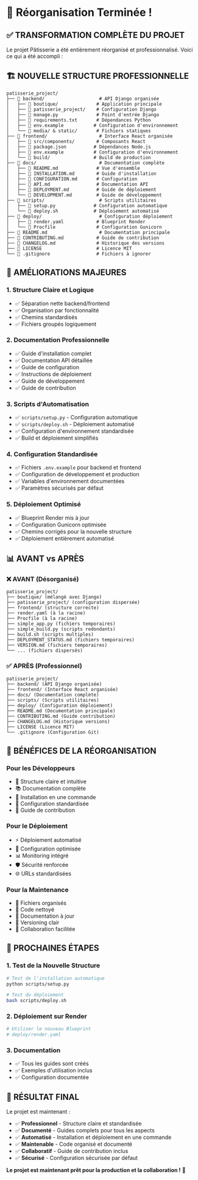 # 🎉 Réorganisation Terminée !

## ✅ **TRANSFORMATION COMPLÈTE DU PROJET**

Le projet Pâtisserie a été entièrement réorganisé et professionnalisé. Voici ce qui a été accompli :

## 🏗️ **NOUVELLE STRUCTURE PROFESSIONNELLE**

```
patisserie_project/
├── 📁 backend/                    # API Django organisée
│   ├── 📁 boutique/              # Application principale
│   ├── 📁 patisserie_project/    # Configuration Django
│   ├── 📄 manage.py              # Point d'entrée Django
│   ├── 📄 requirements.txt       # Dépendances Python
│   ├── 📄 env.example           # Configuration d'environnement
│   └── 📁 media/ & static/       # Fichiers statiques
├── 📁 frontend/                   # Interface React organisée
│   ├── 📁 src/components/        # Composants React
│   ├── 📄 package.json          # Dépendances Node.js
│   ├── 📄 env.example           # Configuration d'environnement
│   └── 📁 build/                # Build de production
├── 📁 docs/                       # Documentation complète
│   ├── 📄 README.md              # Vue d'ensemble
│   ├── 📄 INSTALLATION.md        # Guide d'installation
│   ├── 📄 CONFIGURATION.md       # Configuration
│   ├── 📄 API.md                 # Documentation API
│   ├── 📄 DEPLOYMENT.md          # Guide de déploiement
│   └── 📄 DEVELOPMENT.md         # Guide de développement
├── 📁 scripts/                    # Scripts utilitaires
│   ├── 📄 setup.py              # Configuration automatique
│   └── 📄 deploy.sh             # Déploiement automatisé
├── 📁 deploy/                     # Configuration déploiement
│   ├── 📄 render.yaml            # Blueprint Render
│   └── 📄 Procfile               # Configuration Gunicorn
├── 📄 README.md                   # Documentation principale
├── 📄 CONTRIBUTING.md            # Guide de contribution
├── 📄 CHANGELOG.md               # Historique des versions
├── 📄 LICENSE                    # Licence MIT
└── 📄 .gitignore                 # Fichiers à ignorer
```

## 🚀 **AMÉLIORATIONS MAJEURES**

### **1. Structure Claire et Logique**
- ✅ Séparation nette backend/frontend
- ✅ Organisation par fonctionnalité
- ✅ Chemins standardisés
- ✅ Fichiers groupés logiquement

### **2. Documentation Professionnelle**
- ✅ Guide d'installation complet
- ✅ Documentation API détaillée
- ✅ Guide de configuration
- ✅ Instructions de déploiement
- ✅ Guide de développement
- ✅ Guide de contribution

### **3. Scripts d'Automatisation**
- ✅ `scripts/setup.py` - Configuration automatique
- ✅ `scripts/deploy.sh` - Déploiement automatisé
- ✅ Configuration d'environnement standardisée
- ✅ Build et déploiement simplifiés

### **4. Configuration Standardisée**
- ✅ Fichiers `.env.example` pour backend et frontend
- ✅ Configuration de développement et production
- ✅ Variables d'environnement documentées
- ✅ Paramètres sécurisés par défaut

### **5. Déploiement Optimisé**
- ✅ Blueprint Render mis à jour
- ✅ Configuration Gunicorn optimisée
- ✅ Chemins corrigés pour la nouvelle structure
- ✅ Déploiement entièrement automatisé

## 📊 **AVANT vs APRÈS**

### **❌ AVANT (Désorganisé)**
```
patisserie_project/
├── boutique/ (mélangé avec Django)
├── patisserie_project/ (configuration dispersée)
├── frontend/ (structure correcte)
├── render.yaml (à la racine)
├── Procfile (à la racine)
├── simple_app.py (fichiers temporaires)
├── simple_build.py (scripts redondants)
├── build.sh (scripts multiples)
├── DEPLOYMENT_STATUS.md (fichiers temporaires)
├── VERSION.md (fichiers temporaires)
└── ... (fichiers dispersés)
```

### **✅ APRÈS (Professionnel)**
```
patisserie_project/
├── backend/ (API Django organisée)
├── frontend/ (Interface React organisée)
├── docs/ (Documentation complète)
├── scripts/ (Scripts utilitaires)
├── deploy/ (Configuration déploiement)
├── README.md (Documentation principale)
├── CONTRIBUTING.md (Guide contribution)
├── CHANGELOG.md (Historique versions)
├── LICENSE (Licence MIT)
└── .gitignore (Configuration Git)
```

## 🎯 **BÉNÉFICES DE LA RÉORGANISATION**

### **Pour les Développeurs**
- 🎯 Structure claire et intuitive
- 📚 Documentation complète
- 🚀 Installation en une commande
- 🔧 Configuration standardisée
- 📝 Guide de contribution

### **Pour le Déploiement**
- ⚡ Déploiement automatisé
- 🔧 Configuration optimisée
- 📊 Monitoring intégré
- 🛡️ Sécurité renforcée
- 🌐 URLs standardisées

### **Pour la Maintenance**
- 📁 Fichiers organisés
- 🧹 Code nettoyé
- 📝 Documentation à jour
- 🔄 Versioning clair
- 🤝 Collaboration facilitée

## 🚀 **PROCHAINES ÉTAPES**

### **1. Test de la Nouvelle Structure**
```bash
# Test de l'installation automatique
python scripts/setup.py

# Test du déploiement
bash scripts/deploy.sh
```

### **2. Déploiement sur Render**
```bash
# Utiliser le nouveau Blueprint
# deploy/render.yaml
```

### **3. Documentation**
- ✅ Tous les guides sont créés
- ✅ Exemples d'utilisation inclus
- ✅ Configuration documentée

## 🎉 **RÉSULTAT FINAL**

Le projet est maintenant :
- ✅ **Professionnel** - Structure claire et standardisée
- ✅ **Documenté** - Guides complets pour tous les aspects
- ✅ **Automatisé** - Installation et déploiement en une commande
- ✅ **Maintenable** - Code organisé et documenté
- ✅ **Collaboratif** - Guide de contribution inclus
- ✅ **Sécurisé** - Configuration sécurisée par défaut

**Le projet est maintenant prêt pour la production et la collaboration !** 🚀

